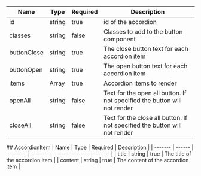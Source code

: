 | Name        | Type                 | Required | Description                                                                |
| ----------- | -------------------- | -------- | -------------------------------------------------------------------------- |
| id          | string               | true     | id of the accordion                                                        |
| classes     | string               | false    | Classes to add to the button component                                     |
| buttonClose | string               | true     | The close button text for each accordion item                              |
| buttonOpen  | string               | true     | The open button text for each accordion item                               |
| items       | Array<AccordionItem> | true     | Accordion items to render                                                  |
| openAll     | string               | false    | Text for the open all button. If not specified the button will not render  |
| closeAll    | string               | false    | Text for the close all button. If not specified the button will not render |

## AccordionItem
| Name | Type | Required | Description |
| ------- | ------ | -------- | --------------------------------- |
| title | string | true | The title of the accordion item |
| content | string | true | The content of the accordion item |
